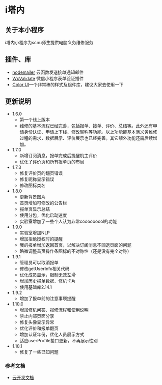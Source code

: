 # i塔内

## 关于本小程序
i塔内小程序为scnu师生提供电脑义务维修服务

## 插件、库
- [nodemailer](https://github.com/nodemailer/nodemailer) 云函数发送接单通知邮件
- [WxValidate](https://github.com/wux-weapp/wx-extend/blob/master/docs/components/validate.md) 微信小程序表单验证插件
- [Color UI](https://github.com/weilanwl/ColorUI)一个非常棒的样式及组件库，建议大家去使用一下

## 更新说明
- 1.6.0 
    - 第一个线上版本
    - 维修的基本流程已经完善，包括报单、接单、评价、总结等。此外还有申请身份认证、申请上下线、修改昵称等功能。以上功能能基本满义务维修过程的需求，数据展示、评价展示也已经完善。其它额外功能还需后续增加。
- 1.7.0
    - 新增订阅消息，报单完成后提醒机主评价
    - 优化了评价页和所有报单页的布局
- 1.7.3
    - 修复评价页的翻页错误
    - 修复昵称显示错误
    - 修改图标类名
- 1.8.0
    - 更新背景图片
    - 首页增加可修改的公告栏
    - 报单页显示总结
    - 使用分包，优化启动速度
    - 实验室增加了一些个人认为非常cooooooool的功能
- 1.9.0
    - 实验室增加NLP
    - 增加拒绝授权时的提醒
    - 我的报单增加返回首页，以解决订阅消息不回退页面的问题
    - 略微调整首页操作条图标的不对称性（还是没有完全对称）
- 1.9.1
    - 管理员可以取消报单
    - 修改getUserInfo相关代码
    - 优化成员显示，限制无效左滑
    - 增加历史报单数据、修机卡片
    - 使用基础库2.14.1
- 1.9.2
    - 增加了报单前的注意事项提醒
- 1.10.0
    - 增加修机问答、报修流程和使用说明
    - 禁止内部页面分享
    - 修复头像显示异常
    - 优化评价和报单翻页
    - 增加认证年份，优化人员展示方式
    - 适应userProfile接口更新，不再展示性别
- 1.10.1
    - 修复了一些已知问题


### 参考文档

- [云开发文档](https://developers.weixin.qq.com/miniprogram/dev/wxcloud/basis/getting-started.html)

